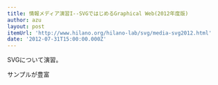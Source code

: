 ```yaml
---
title: 情報メディア演習I--SVGではじめるGraphical Web(2012年度版)
author: azu
layout: post
itemUrl: 'http://www.hilano.org/hilano-lab/svg/media-svg2012.html'
date: '2012-07-31T15:00:00.000Z'
---
```

SVGについて演習。

サンプルが豊富

